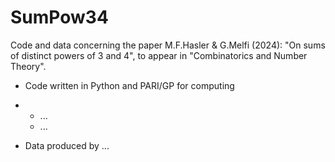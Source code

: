 # SumPow34
Code and data concerning the paper
M.F.Hasler &amp; G.Melfi (2024): "On sums of distinct powers of 3 and 4", to appear in "Combinatorics and Number Theory".

* Code written in Python and PARI/GP for computing
* * ...
  * ...
 
* Data produced by ... 


